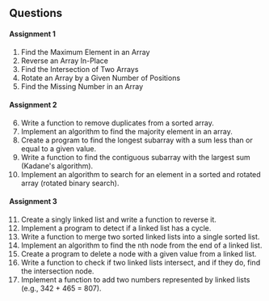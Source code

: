 ## Questions

#### Assignment 1
1. Find the Maximum Element in an Array
2. Reverse an Array In-Place
3. Find the Intersection of Two Arrays
4. Rotate an Array by a Given Number of Positions
5. Find the Missing Number in an Array

#### Assignment 2
6. Write a function to remove duplicates from a sorted array.
7. Implement an algorithm to find the majority element in an array.
8. Create a program to find the longest subarray with a sum less than or equal to a given value.
9. Write a function to find the contiguous subarray with the largest sum (Kadane's algorithm).
10. Implement an algorithm to search for an element in a sorted and rotated array (rotated binary search).

#### Assignment 3
11. Create a singly linked list and write a function to reverse it.
12. Implement a program to detect if a linked list has a cycle.
13. Write a function to merge two sorted linked lists into a single sorted list.
14. Implement an algorithm to find the nth node from the end of a linked list.
15. Create a program to delete a node with a given value from a linked list.
16. Write a function to check if two linked lists intersect, and if they do, find the intersection node.
17. Implement a function to add two numbers represented by linked lists (e.g., 342 + 465 = 807).
<!-- 
#### Assignment 4
#### Assignment 5
#### Assignment 6
#### Assignment 7 -->